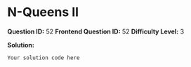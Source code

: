 
  # N-Queens II
  
  **Question ID:** 52
  **Frontend Question ID:** 52
  **Difficulty Level:** 3
  
  **Solution:**  
  ```
  Your solution code here
  ```
    